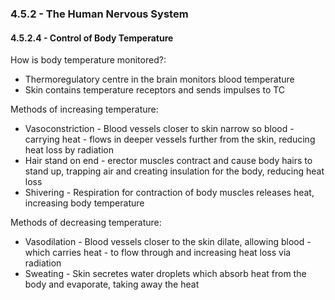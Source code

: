 ### 4.5.2 - The Human Nervous System

#### 4.5.2.4 - Control of Body Temperature

How is body temperature monitored?:

* Thermoregulatory centre in the brain monitors blood temperature
* Skin contains temperature receptors and sends impulses to TC

Methods of increasing temperature:

* Vasoconstriction - Blood vessels closer to skin narrow so blood - carrying heat - flows in deeper vessels further from the skin, reducing heat loss by radiation
* Hair stand on end - erector muscles contract and cause body hairs to stand up, trapping air and creating insulation for the body, reducing heat loss
* Shivering - Respiration for contraction of body muscles releases heat, increasing body temperature

Methods of decreasing temperature:

* Vasodilation - Blood vessels closer to the skin dilate, allowing blood - which carries heat - to flow through and increasing heat loss via radiation
* Sweating - Skin secretes water droplets which absorb heat from the body and evaporate, taking away the heat

